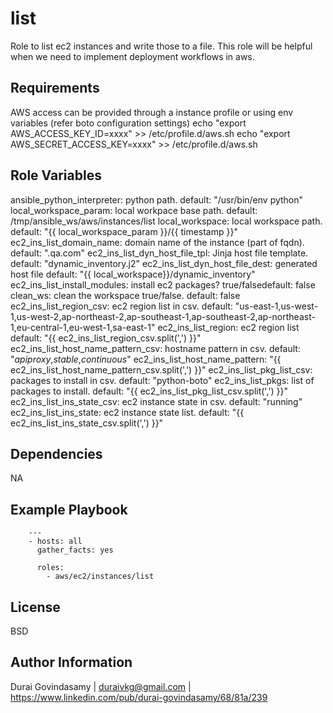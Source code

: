 list
====

Role to list ec2 instances and write those to a file. This role will be helpful when we need to implement deployment workflows in aws.

Requirements
------------

AWS access can be provided through a instance profile or using env variables (refer boto configuration settings)
echo "export AWS_ACCESS_KEY_ID=xxxx" >> /etc/profile.d/aws.sh
echo "export AWS_SECRET_ACCESS_KEY=xxxx" >> /etc/profile.d/aws.sh

Role Variables
--------------

ansible_python_interpreter: python path. default: "/usr/bin/env python"
local_workspace_param: local workpace base path. default: /tmp/ansible_ws/aws/instances/list
local_workspace: local workspace path.  default: "{{ local_workspace_param }}/{{ timestamp }}"
ec2_ins_list_domain_name: domain name of the instance (part of fqdn). default: ".qa.com"
ec2_ins_list_dyn_host_file_tpl: Jinja host file template. default: "dynamic_inventory.j2"
ec2_ins_list_dyn_host_file_dest: generated host file default: "{{ local_workspace}}/dynamic_inventory"
ec2_ins_list_install_modules: install ec2 packages? true/falsedefault: false
clean_ws: clean the workspace true/false. default: false
ec2_ins_list_region_csv:  ec2 region list in csv. default: "us-east-1,us-west-1,us-west-2,ap-northeast-2,ap-southeast-1,ap-southeast-2,ap-northeast-1,eu-central-1,eu-west-1,sa-east-1"
ec2_ins_list_region: ec2 region list default: "{{ ec2_ins_list_region_csv.split(',') }}"
ec2_ins_list_host_name_pattern_csv: hostname pattern in csv. default: "*apiproxy*,*stable*,*continuous*"
ec2_ins_list_host_name_pattern: "{{ ec2_ins_list_host_name_pattern_csv.split(',') }}"
ec2_ins_list_pkg_list_csv: packages to install in csv. default: "python-boto"
ec2_ins_list_pkgs: list of packages to install. default: "{{ ec2_ins_list_pkg_list_csv.split(',') }}"
ec2_ins_list_ins_state_csv: ec2 instance state in csv. default: "running"
ec2_ins_list_ins_state: ec2 instance state list. default: "{{ ec2_ins_list_ins_state_csv.split(',') }}"

Dependencies
------------

NA

Example Playbook
----------------

        ---
        - hosts: all
          gather_facts: yes

          roles:
            - aws/ec2/instances/list

License
-------

BSD

Author Information
------------------

Durai Govindasamy | duraivkg@gmail.com | https://www.linkedin.com/pub/durai-govindasamy/68/81a/239
